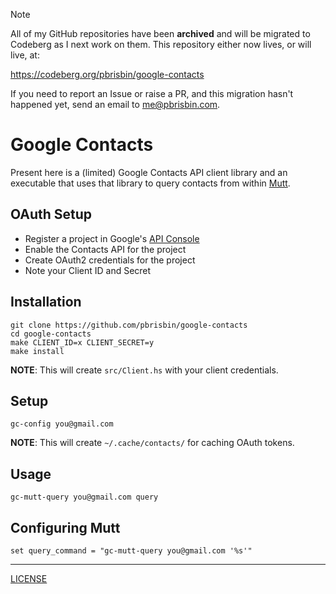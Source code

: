 > [!NOTE]
> All of my GitHub repositories have been **archived** and will be migrated to
> Codeberg as I next work on them. This repository either now lives, or will
> live, at:
>
> https://codeberg.org/pbrisbin/google-contacts
>
> If you need to report an Issue or raise a PR, and this migration hasn't
> happened yet, send an email to me@pbrisbin.com.

# Google Contacts

Present here is a (limited) Google Contacts API client library and an executable
that uses that library to query contacts from within [Mutt][].

[mutt]: http://www.mutt.org/

## OAuth Setup

- Register a project in Google's [API Console][console]
- Enable the Contacts API for the project
- Create OAuth2 credentials for the project
- Note your Client ID and Secret

[console]: https://code.google.com/apis/console#access

## Installation

```
git clone https://github.com/pbrisbin/google-contacts
cd google-contacts
make CLIENT_ID=x CLIENT_SECRET=y
make install
```

**NOTE**: This will create `src/Client.hs` with your client credentials.

## Setup

```
gc-config you@gmail.com
```

**NOTE**: This will create `~/.cache/contacts/` for caching OAuth tokens.

## Usage

```
gc-mutt-query you@gmail.com query
```

## Configuring Mutt

```
set query_command = "gc-mutt-query you@gmail.com '%s'"
```

---

[LICENSE](./LICENSE)
